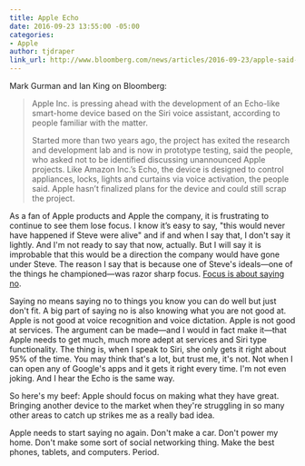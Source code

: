 ```yaml
---
title: Apple Echo
date: 2016-09-23 13:55:00 -05:00
categories:
- Apple
author: tjdraper
link_url: http://www.bloomberg.com/news/articles/2016-09-23/apple-said-to-step-up-plans-for-echo-style-smart-home-device-itfnod11
---
```


Mark Gurman and Ian King on Bloomberg:

> Apple Inc. is pressing ahead with the development of an Echo-like smart-home device based on the Siri voice assistant, according to people familiar with the matter.
>
>Started more than two years ago, the project has exited the research and development lab and is now in prototype testing, said the people, who asked not to be identified discussing unannounced Apple projects. Like Amazon Inc.’s Echo, the device is designed to control appliances, locks, lights and curtains via voice activation, the people said. Apple hasn’t finalized plans for the device and could still scrap the project.

As a fan of Apple products and Apple the company, it is frustrating to continue to see them lose focus. I know it’s easy to say, "this would never have happened if Steve were alive" and if and when I say that, I don't say it lightly. And I'm not ready to say that now, actually. But I will say it is improbable that this would be a direction the company would have gone under Steve. The reason I say that is because one of Steve's ideals—one of the things he championed—was razor sharp focus. [Focus is about saying no].

Saying no means saying no to things you know you can do well but just don't fit. A big part of saying no is also knowing what you are not good at. Apple is not good at voice recognition and voice dictation. Apple is not good at services. The argument can be made—and I would in fact make it—that Apple needs to get much, much more adept at services and Siri type functionality. The thing is, when I speak to Siri, she only gets it right about 95% of the time. You may think that's a lot, but trust me, it's not. Not when I can open any of Google's apps and it gets it right every time. I'm not even joking. And I hear the Echo is the same way.

So here's my beef: Apple should focus on making what they have great. Bringing another device to the market when they're struggling in so many other areas to catch up strikes me as a really bad idea.

Apple needs to start saying no again. Don't make a car. Don't power my home. Don't make some sort of social networking thing. Make the best phones, tablets, and computers. Period.

[Focus is about saying no]: https://youtu.be/H8eP99neOVs
